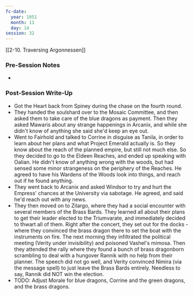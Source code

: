 ```yaml
---
fc-date:
  year: 1051
  month: 11
  day: 14
session: 32
---
```

 [[2-10. Traversing Argonnessen]]

### Pre-Session Notes

* 

### Post-Session Write-Up

- Got the Heart back from Spiney during the chase on the fourth round.
- They handed the soulshard over to the Mosaic Committee, and then asked them to take care of the blue dragons as payment. Then they asked Mawaris about any strange happenings in Arcanix, and while she didn't know of anything she said she'd keep an eye out.
- Went to Fairhold and talked to Corrine in disguise as Tanila, in order to learn about her plans and what Project Emerald actually is. So they know about the reach of the planned empire, but still not much else. So they decided to go to the Eldeen Reaches, and ended up speaking with Oalian. He didn't know of anything wrong with the woods, but had sensed some minor strangeness on the periphery of the Reaches. He agreed to have his Wardens of the Woods look into things, and reach out if he found anything.
- They went back to Arcanix and asked Windsor to try and hurt the Empress' chances at the University via sabotage. He agreed, and said he'd reach out with any news.
- They then moved on to Zilargo, where they had a social encounter with several members of the Brass Bards. They learned all about their plans to get their leader elected to the Triumvarate, and immediately decided to thwart all of them. Right after the concert, they set out for the docks - where they convinced the brass dragon there to set the boat with the instruments on fire. The next morning they infiltrated the political meeting (Verity under invisibility) and poisoned Vashel's mimosa. Then they attended the rally where they found a bunch of brass dragonborn scrambling to deal with a hungover Rannik with no help from their planner. The speech did not go well, and Verity convinced Nimira (via the message spell) to just leave the Brass Bards entirely. Needless to say, Rannik did NOT win the election.
- TODO: Adjust Morale for blue dragons, Corrine and the green dragons, and the brass dragons.

